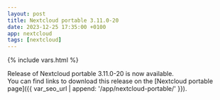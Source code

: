 ```yaml
---
layout: post
title: Nextcloud portable 3.11.0-20
date: 2023-12-25 17:35:00 +0100
app: nextcloud
tags: [nextcloud]
---
```

{% include vars.html %}

Release of Nextcloud portable 3.11.0-20 is now available.<br />
You can find links to download this release on the [Nextcloud portable page]({{ var_seo_url | append: '/app/nextcloud-portable/' }}).
